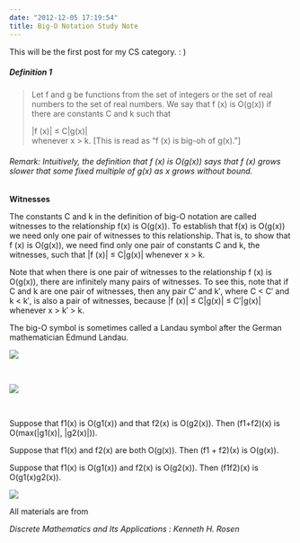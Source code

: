 ```yaml
---
date: "2012-12-05 17:19:54"
title: Big-O Notation Study Note
---
```


This will be the first post for my CS category. : )

##### Definition 1

> Let f and g be functions from the set of integers or the set of real numbers to the set of real numbers. We say that f (x) is O(g(x)) if there are constants C and k such that
>
> |f (x)| ≤ C|g(x)|  
>  whenever x > k. [This is read as “f (x) is big-oh of g(x).”]

###### Remark: Intuitively, the definition that f (x) is O(g(x)) says that f (x) grows slower that some fixed multiple of g(x) as x grows without bound.

<div>
<b>Witnesses</b>

The constants C and k in the definition of big-O notation are called witnesses to the relationship f(x) is O(g(x)). To establish that f(x) is O(g(x)) we need only one pair of witnesses to this relationship. That is, to show that f (x) is O(g(x)), we need find only one pair of constants C and k, the witnesses, such that |f (x)| ≤ C|g(x)| whenever x > k.

Note that when there is one pair of witnesses to the relationship f (x) is O(g(x)), there are infinitely many pairs of witnesses. To see this, note that if C and k are one pair of witnesses, then any pair C′ and k′, where C < C′ and k < k′, is also a pair of witnesses, because |f (x)| ≤ C|g(x)| ≤ C′|g(x)| whenever x > k′ > k.

The big-O symbol is sometimes called a Landau symbol after the German mathematician Edmund Landau.

</div>

![](https://architech-blog.s3-ap-southeast-1.amazonaws.com/content/images/uploads/2012/12/Screen-Shot-2012-12-05-at-4.54.55-PM.png)

<div> 

![](https://architech-blog.s3-ap-southeast-1.amazonaws.com/content/images/uploads/2012/12/Screen-Shot-2012-12-05-at-4.55.45-PM.png)

</div> 

Suppose that f1(x) is O(g1(x)) and that f2(x) is O(g2(x)). Then (f1+f2)(x) is O(max(|g1(x)|, |g2(x)|)).

Suppose that f1(x) and f2(x) are both O(g(x)). Then (f1 + f2)(x) is O(g(x)).

Suppose that f1(x) is O(g1(x)) and f2(x) is O(g2(x)). Then (f1f2)(x) is O(g1(x)g2(x)).

![](https://architech-blog.s3-ap-southeast-1.amazonaws.com/content/images/uploads/2012/12/Screen-Shot-2012-12-05-at-5.25.04-PM.png)

All materials are from

<address>Discrete Mathematics and Its Applications : Kenneth H. Rosen</address>
